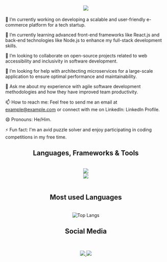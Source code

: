 <h1 align="center">
    <img src="https://readme-typing-svg.herokuapp.com/?font=Open+Sans&size=40&center=true&vCenter=true&width=700&height=70&duration=4000&lines=Hi+There!+👋;+I'm+Pasindu+Weerasingha!;+I+am+a+Software+Engineer" style="color: blue;" />
</h1>

🔭 I’m currently working on developing a scalable and user-friendly e-commerce platform for a tech startup.

🌱 I’m currently learning advanced front-end frameworks like React.js and back-end technologies like Node.js to enhance my full-stack development skills.

👯 I’m looking to collaborate on open-source projects related to web accessibility and inclusivity in software development.

🤔 I’m looking for help with architecting microservices for a large-scale application to ensure optimal performance and maintainability.

💬 Ask me about my experience with agile software development methodologies and how they have improved team productivity.

📫 How to reach me: Feel free to send me an email at example@example.com or connect with me on LinkedIn: LinkedIn Profile.

😄 Pronouns: He/Him.

⚡ Fun fact: I'm an avid puzzle solver and enjoy participating in coding competitions in my free time.

<h2 align="center">Languages, Frameworks & Tools</h2>
<br/>
<div align="center">
    <img src="https://skillicons.dev/icons?i=java,typescript,javascript,nodejs,spring,html,css,tailwind,github,express,mongodb,hibernate,jquery,mysql,react" /><br>
    <img src="https://skillicons.dev/icons?i=angular,maven,gradle,firebase,bootstrap,vscode,git,eclipse,postman,linux,idea,gcp" /><br>
 <br/>
</div>

<h2 align="center">Most used Languages</h2>
<br/>

<div style="display: flex; justify-content: center">
    <img align="center" src="https://github-readme-stats.vercel.app/api/top-langs/?username=Pasinduhash&layout=compact" alt="Top Langs" />
</div>



<h2 align="center">Social Media</h2>
<br/>
<p align="center">
  <a href="https://github.com/PasinduHash">
    <img src="https://skillicons.dev/icons?i=github" />
  </a>
    <a href="https://www.linkedin.com/in/pasinduweerasingha/">
    <img src="https://skillicons.dev/icons?i=linkedin" />
  </a>
</p>


<br/>

